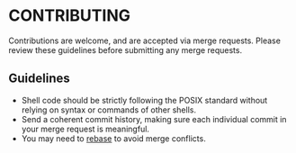CONTRIBUTING
============

Contributions are welcome, and are accepted via merge requests. Please review these guidelines before submitting any merge requests.

## Guidelines

* Shell code should be strictly following the POSIX standard without relying on syntax or commands of other shells.
* Send a coherent commit history, making sure each individual commit in your merge request is meaningful.
* You may need to [rebase](https://git-scm.com/book/en/v2/Git-Branching-Rebasing) to avoid merge conflicts.

